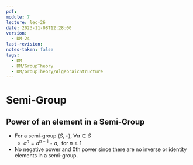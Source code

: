 ```yaml
---
pdf: 
module: 7
lecture: lec-26
date: 2023-11-08T12:28:00
version:
  - DM-24
last-revision: 
notes-taken: false
tags:
  - DM
  - DM/GroupTheory
  - DM/GroupTheory/AlgebraicStructure
---
```

# Semi-Group


## Power of an element in a Semi-Group
- For a semi-group $(S, \star)$,  $\forall a \in S$
	- $a^n = a^{n - 1} \star a, \; \text{ for } n \ge 1$
- No negative power and 0th power since there are no inverse or identity elements in a semi-group.